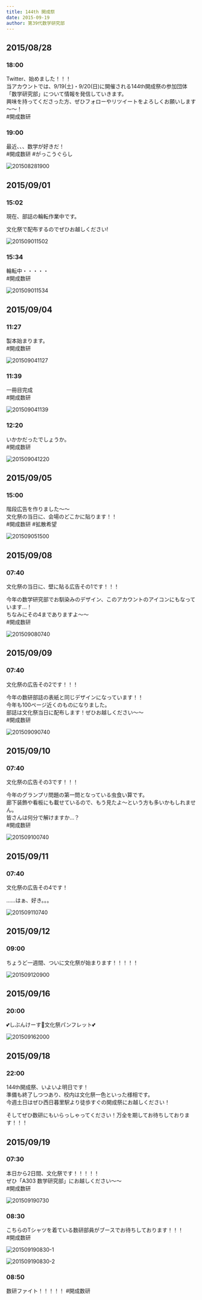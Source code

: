 ```yaml
---
title: 144th 開成祭
date: 2015-09-19
author: 第39代数学研究部
---
```


## 2015/08/28

### 18:00

Twitter、始めました！！！  
当アカウントでは、9/19(土)・9/20(日)に開催される144th開成祭の参加団体「数学研究部」について情報を発信していきます。  
興味を持ってくださった方、ぜひフォローやリツイートをよろしくお願いします～～！  
\#開成数研

### 19:00

最近、、、数学が好きだ！  
\#開成数研 \#がっこうぐらし

![201508281900](../../images/201508281900.jpg)

## 2015/09/01

### 15:02

現在、部誌の輪転作業中です。

文化祭で配布するのでぜひお越しください!

![201509011502](../../images/201509011502.jpg)

### 15:34

輪転中・・・・・  
\#開成数研

![201509011534](../../images/201509011534.jpg)

## 2015/09/04

### 11:27

製本始まります。  
\#開成数研

![201509041127](../../images/201509041127.jpg)

### 11:39

一冊目完成  
\#開成数研

![201509041139](../../images/201509041139.jpg)

### 12:20

いかかだったでしょうか。  
\#開成数研

![201509041220](../../images/201509041220.jpg)

## 2015/09/05

### 15:00

階段広告を作りました～～  
文化祭の当日に、会場のどこかに貼ります！！  
\#開成数研 \#拡散希望

![201509051500](../../images/201509051500.jpg)

## 2015/09/08

### 07:40

文化祭の当日に、壁に貼る広告その1です！！！

今年の数学研究部でお馴染みのデザイン、このアカウントのアイコンにもなっています…！  
ちなみにその4までありますよ～～  
 \#開成数研

![201509080740](../../images/201509080740.jpg)

## 2015/09/09

### 07:40

文化祭の広告その2です！！！

今年の数研部誌の表紙と同じデザインになっています！！  
今年も100ページ近くのものになりました。  
部誌は文化祭当日に配布します！ぜひお越しください～～  
 #開成数研

![201509090740](../../images/201509090740.jpg)

## 2015/09/10

### 07:40

文化祭の広告その3です！！！

今年のグランプリ問題の第一問となっている虫食い算です。  
廊下装飾や看板にも載せているので、もう見たよ～という方も多いかもしれません。  
皆さんは何分で解けますか…？  
 #開成数研

![201509100740](../../images/201509100740.jpg)

## 2015/09/11

### 07:40

文化祭の広告その4です！

……はぁ、好き。。。

![201509110740](../../images/201509110740.jpg)

## 2015/09/12

### 09:00

ちょうど一週間、ついに文化祭が始まります！！！！！

![201509120900](../../images/201509120900.jpg)

## 2015/09/16

### 20:00

💕しぶんけーす💓文化祭パンフレット💕

![201509162000](../../images/201509162000.jpg)

## 2015/09/18

### 22:00

144th開成祭、いよいよ明日です！  
準備も終了しつつあり、校内は文化祭一色といった様相です。  
今週土日はぜひ西日暮里駅より徒歩すぐの開成祭にお越しください！

そしてぜひ数研にもいらっしゃってください！万全を期してお待ちしております！！！

## 2015/09/19

### 07:30

本日から2日間、文化祭です！！！！！  
ぜひ「A303 数学研究部」にお越しください～～  
\#開成数研

![201509190730](../../images/201509190730.jpg)

### 08:30

こちらのTシャツを着ている数研部員がブースでお待ちしております！！！  
\#開成数研

![201509190830-1](../../images/201509190830-1.jpg)

![201509190830-2](../../images/201509190830-2.jpg)

### 08:50

数研ファイト！！！！！
\#開成数研